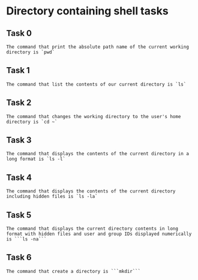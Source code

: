 # Directory containing shell tasks

## Task 0
	The command that print the absolute path name of the current working directory is `pwd`

## Task 1
	The command that list the contents of our current directory is `ls`

## Task 2
	The command that changes the working directory to the user's home directory is `cd ~`

## Task 3
	The command that displays the contents of the current directory in a long format is `ls -l`

## Task 4
	The command that displays the contents of the current directory including hidden files is `ls -la`

## Task 5
	The command that displays the current directory contents in long format with hidden files and user and group IDs displayed numerically is ```ls -na```

## Task 6
	The command that create a directory is ```mkdir```


